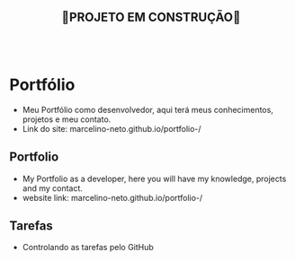 <h2 align='center'>🚧PROJETO EM CONSTRUÇÃO🚧
</h2> <br> <br>

# Portfólio

- Meu Portfólio como desenvolvedor, aqui terá meus conhecimentos, projetos e meu contato. 
- Link do site: marcelino-neto.github.io/portfolio-/ 

## Portfolio

- My Portfolio as a developer, here you will have my knowledge, projects and my contact.
- website link: marcelino-neto.github.io/portfolio-/ 

## Tarefas

- Controlando as tarefas pelo GitHub